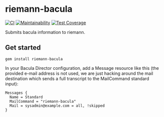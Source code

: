 # riemann-bacula

[![CI](https://github.com/opus-codium/riemann-bacula/actions/workflows/ci.yml/badge.svg)](https://github.com/opus-codium/riemann-bacula/actions/workflows/ci.yml)
[![Maintainability](https://api.codeclimate.com/v1/badges/d4206bbc680dc822194b/maintainability)](https://codeclimate.com/github/opus-codium/riemann-bacula/maintainability)
[![Test Coverage](https://api.codeclimate.com/v1/badges/d4206bbc680dc822194b/test_coverage)](https://codeclimate.com/github/opus-codium/riemann-bacula/test_coverage)

Submits bacula information to riemann.

## Get started

```
gem install riemann-bacula
```

In your Bacula Director configuration, add a Message resource like this (the provided e-mail address is not used, we are just hacking around the mail destination which sends a full transcript to the MailCommand standard input):

```
Messages {
  Name = Standard
  MailCommand = "riemann-bacula"
  Mail = sysadmin@example.com = all, !skipped
}
```
